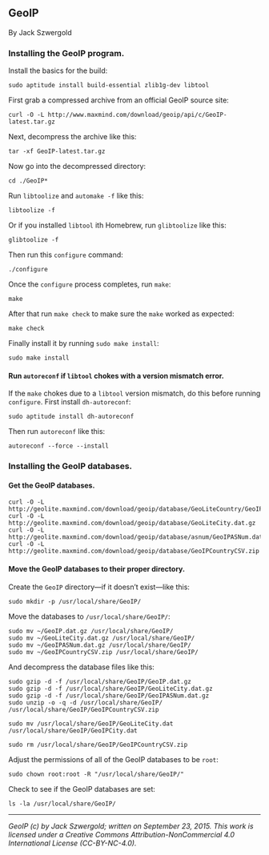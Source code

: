 ## GeoIP

By Jack Szwergold

### Installing the GeoIP program.

Install the basics for the build:

    sudo aptitude install build-essential zlib1g-dev libtool

First grab a compressed archive from an official GeoIP source site:

	curl -O -L http://www.maxmind.com/download/geoip/api/c/GeoIP-latest.tar.gz

Next, decompress the archive like this:

	tar -xf GeoIP-latest.tar.gz

Now go into the decompressed directory:

	cd ./GeoIP*

Run `libtoolize` and `automake -f` like this:

	libtoolize -f

Or if you installed `libtool` ith Homebrew, run `glibtoolize` like this:

	glibtoolize -f

Then run this `configure` command:

	./configure

Once the `configure` process completes, run `make`:

	make

After that run `make check` to make sure the `make` worked as expected:

	make check

Finally install it by running `sudo make install`:

	sudo make install

#### Run `autoreconf` if `libtool` chokes with a version mismatch error.

If the `make` chokes due to a `libtool` version mismatch, do this before running `configure`. First install `dh-autoreconf`:

	sudo aptitude install dh-autoreconf

Then run `autoreconf` like this:

	autoreconf --force --install
	
### Installing the GeoIP databases.

#### Get the GeoIP databases.

    curl -O -L http://geolite.maxmind.com/download/geoip/database/GeoLiteCountry/GeoIP.dat.gz
    curl -O -L http://geolite.maxmind.com/download/geoip/database/GeoLiteCity.dat.gz
    curl -O -L http://geolite.maxmind.com/download/geoip/database/asnum/GeoIPASNum.dat.gz
    curl -O -L http://geolite.maxmind.com/download/geoip/database/GeoIPCountryCSV.zip

#### Move the GeoIP databases to their proper directory.

Create the `GeoIP` directory—if it doesn’t exist—like this:

    sudo mkdir -p /usr/local/share/GeoIP/

Move the databases to `/usr/local/share/GeoIP/`:

    sudo mv ~/GeoIP.dat.gz /usr/local/share/GeoIP/
    sudo mv ~/GeoLiteCity.dat.gz /usr/local/share/GeoIP/
    sudo mv ~/GeoIPASNum.dat.gz /usr/local/share/GeoIP/
    sudo mv ~/GeoIPCountryCSV.zip /usr/local/share/GeoIP/

And decompress the database files like this:

    sudo gzip -d -f /usr/local/share/GeoIP/GeoIP.dat.gz
    sudo gzip -d -f /usr/local/share/GeoIP/GeoLiteCity.dat.gz
    sudo gzip -d -f /usr/local/share/GeoIP/GeoIPASNum.dat.gz
    sudo unzip -o -q -d /usr/local/share/GeoIP/ /usr/local/share/GeoIP/GeoIPCountryCSV.zip

    sudo mv /usr/local/share/GeoIP/GeoLiteCity.dat /usr/local/share/GeoIP/GeoIPCity.dat

    sudo rm /usr/local/share/GeoIP/GeoIPCountryCSV.zip

Adjust the permissions of all of the GeoIP databases to be `root`:

    sudo chown root:root -R "/usr/local/share/GeoIP/"

Check to see if the GeoIP databases are set:

    ls -la /usr/local/share/GeoIP/

***

*GeoIP (c) by Jack Szwergold; written on September 23, 2015. This work is licensed under a Creative Commons Attribution-NonCommercial 4.0 International License (CC-BY-NC-4.0).*

